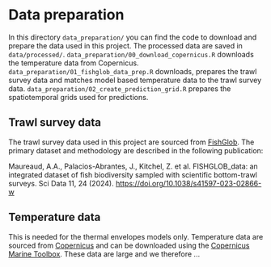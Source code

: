 # Data preparation

In this directory `data_preparation/` you can find the code to download and prepare the data used in this project. The processed data are saved in `data/processed/`. `data_preparation/00_download_copernicus.R` downloads the temperature data from Copernicus. `data_preparation/01_fishglob_data_prep.R` downloads, prepares the trawl survey data and matches model based temperature data to the trawl survey data. `data_preparation/02_create_prediction_grid.R` prepares the spatiotemporal grids used for predictions.

## Trawl survey data

The trawl survey data used in this project are sourced from [FishGlob](https://github.com/fishglob/FishGlob_data). The primary dataset and methodology are described in the following publication:

Maureaud, A.A., Palacios-Abrantes, J., Kitchel, Z. et al. FISHGLOB_data: an integrated dataset of fish biodiversity sampled with scientific bottom-trawl surveys. Sci Data 11, 24 (2024). <https://doi.org/10.1038/s41597-023-02866-w>

## Temperature data

This is needed for the thermal envelopes models only.
Temperature data are sourced from [Copernicus](https://data.marine.copernicus.eu/product/GLOBAL_MULTIYEAR_PHY_001_030/description) and can be downloaded using the [Copernicus Marine Toolbox](https://help.marine.copernicus.eu/en/articles/8638253-how-to-download-data-via-the-copernicus-marine-toolbox-in-r). These data are large and we therefore ...
